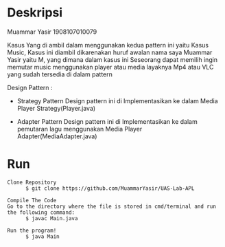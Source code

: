 # Deskripsi

Muammar Yasir
1908107010079

Kasus Yang di ambil dalam menggunakan kedua pattern ini yaitu Kasus Music, Kasus ini diambil dikarenakan huruf awalan nama saya Muammar Yasir yaitu M, yang dimana dalam kasus ini Seseorang dapat memilih ingin memutar music menggunakan player atau media layaknya Mp4 atau VLC yang sudah tersedia di dalam pattern

Design Pattern :
- Strategy Pattern
    Design pattern ini di Implementasikan ke dalam Media Player Strategy(Player.java)

- Adapter Pattern 
    Design pattern ini di Implementasikan ke dalam pemutaran lagu menggunakan Media Player Adapter(MediaAdapter.java)
    
    
# Run
    Clone Repository
          $ git clone https://github.com/MuammarYasir/UAS-Lab-APL
          
    Compile The Code
    Go to the directory where the file is stored in cmd/terminal and run the following command:
          $ javac Main.java
          
    Run the program!
          $ java Main



